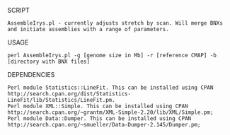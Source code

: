 SCRIPT

    AssembleIrys.pl - currently adjusts stretch by scan. Will merge BNXs and initiate assemblies with a range of parameters.
    
USAGE
    
    perl AssembleIrys.pl -g [genome size in Mb] -r [reference CMAP] -b [directory with BNX files]
    
DEPENDENCIES

    Perl module Statistics::LineFit. This can be installed using CPAN http://search.cpan.org/dist/Statistics-LineFit/lib/Statistics/LineFit.pm.
    Perl module XML::Simple. This can be installed using CPAN http://search.cpan.org/~grantm/XML-Simple-2.20/lib/XML/Simple.pm;
    Perl module Data::Dumper. This can be installed using CPAN http://search.cpan.org/~smueller/Data-Dumper-2.145/Dumper.pm;
    
    
    
